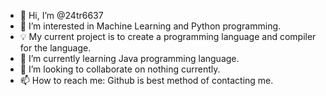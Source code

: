 - 👋 Hi, I’m @24tr6637
- 👀 I’m interested in Machine Learning and Python programming.
- 💡 My current project is to create a programming language and compiler for the language.
- 🌱 I’m currently learning Java programming language.
- 💞️ I’m looking to collaborate on nothing currently.
- 📫 How to reach me: Github is best method of contacting me.

<!---
24tr6637/24tr6637 is a ✨ special ✨ repository because its `README.md` (this file) appears on your GitHub profile.
You can click the Preview link to take a look at your changes.
--->
